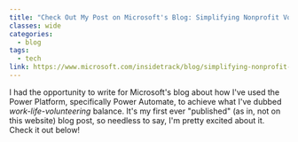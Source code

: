 ```yaml
---
title: "Check Out My Post on Microsoft's Blog: Simplifying Nonprofit Volunteering with Power Automate"
classes: wide
categories:
  - blog
tags:
  - tech
link: https://www.microsoft.com/insidetrack/blog/simplifying-nonprofit-volunteering-at-microsoft-with-power-automate/
---
```


<script src="/assets/js/dynamic-link-targeting.js"></script>

I had the opportunity to write for Microsoft's blog about how I've used the Power Platform, specifically Power Automate, to achieve what I've dubbed _work-life-volunteering_ balance. It's my first ever "published" (as in, not on this website) blog post, so needless to say, I'm pretty excited about it. Check it out below!
